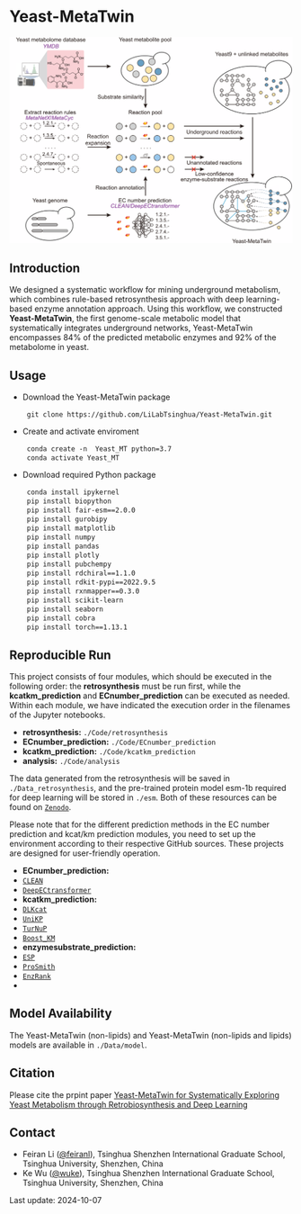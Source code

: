 Yeast-MetaTwin
======

<p align="center">
  <img  src="doc/logo.png" width = "600">
</p>


## Introduction
We designed a systematic workflow for mining underground metabolism, which combines rule-based retrosynthesis approach with deep learning-based enzyme annotation approach. Using this workflow, we constructed **Yeast-MetaTwin**, the first genome-scale metabolic model that systematically integrates underground networks, Yeast-MetaTwin encompasses 84% of the predicted metabolic enzymes and 92% of the metabolome in yeast.

## Usage
  - Download the Yeast-MetaTwin package
  
         git clone https://github.com/LiLabTsinghua/Yeast-MetaTwin.git
  
  - Create and activate enviroment
  
         conda create -n  Yeast_MT python=3.7
         conda activate Yeast_MT

  - Download required Python package
         
         conda install ipykernel
         pip install biopython
         pip install fair-esm==2.0.0
         pip install gurobipy  
         pip install matplotlib
         pip install numpy
         pip install pandas
         pip install plotly
         pip install pubchempy
         pip install rdchiral==1.1.0
         pip install rdkit-pypi==2022.9.5
         pip install rxnmapper==0.3.0
         pip install scikit-learn
         pip install seaborn
         pip install cobra        
         pip install torch==1.13.1

## Reproducible Run
This project consists of four modules, which should be executed in the following order: the **retrosynthesis** must be run first, while the **kcatkm_prediction** and **ECnumber_prediction** can be executed as needed. Within each module, we have indicated the execution order in the filenames of the Jupyter notebooks.

- **retrosynthesis:**  `./Code/retrosynthesis`  
- **ECnumber_prediction:** `./Code/ECnumber_prediction`  
- **kcatkm_prediction:** `./Code/kcatkm_prediction`  
- **analysis:** `./Code/analysis`  

The data generated from the retrosynthesis will be saved in `./Data_retrosynthesis`, and the pre-trained protein model esm-1b required for deep learning will be stored in `./esm`. Both of these resources can be found on [`Zenodo`](10.5281/zenodo.13893231).

Please note that for the different prediction methods in the EC number prediction and kcat/km prediction modules, you need to set up the environment according to their respective GitHub sources. These projects are designed for user-friendly operation.
- **ECnumber_prediction:**  
 - [`CLEAN`](https://github.com/tttianhao/CLEAN)  
 - [`DeepECtransformer`](https://github.com/kaistsystemsbiology/DeepProZyme)  
- **kcatkm_prediction:**   
 - [`DLKcat`](https://github.com/SysBioChalmers/DLKcat)  
 - [`UniKP`](https://github.com/Luo-SynBioLab/UniKP)  
 - [`TurNuP`](https://github.com/AlexanderKroll/kcat_prediction)  
 - [`Boost_KM`](https://github.com/AlexanderKroll/KM_prediction)  
- **enzymesubstrate_prediction:** 
 - [`ESP`](https://github.com/AlexanderKroll/ESP)  
 - [`ProSmith`](https://github.com/AlexanderKroll/ProSmith)  
 - [`EnzRank`](https://github.com/maranasgroup/EnzRank)
 - 
## Model Availability
The Yeast-MetaTwin (non-lipids) and Yeast-MetaTwin (non-lipids and lipids) models are available in `./Data/model`.

## Citation
Please cite the prpint paper [Yeast-MetaTwin for Systematically Exploring Yeast Metabolism through Retrobiosynthesis and Deep Learning](https://doi.org/10.1101/2024.09.02.610684)

Contact
-------

-   Feiran Li ([@feiranl](https://github.com/feiranl)), Tsinghua Shenzhen International Graduate School, Tsinghua University, Shenzhen, China
-   Ke Wu ([@wuke](https://github.com/wuke0714)), Tsinghua Shenzhen International Graduate School, Tsinghua University, Shenzhen, China


Last update: 2024-10-07
